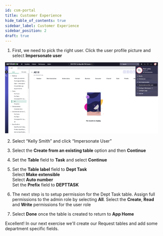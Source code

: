 ```yaml
---
id: csm-portal
title: Customer Experience
hide_table_of_contents: true
sidebar_label: Customer Experience
sidebar_position: 2
draft: true
---
```


1. First, we need to pick the right user. Click the user profile picture and select **Impersonate user**

![](/img/lab-complaintsmgmt/2023-08-03-09-54-51.png)

2.	Select “Kelly Smith” and click “Impersonate User”


3. Select the **Create from an existing table** option and then **Continue**
    

4. Set the **Table** field to **Task** and select **Continue**


5. Set the **Table label** field to **Dept Task**\
    Select **Make extensible**\
    Select **Auto number**\
    Set the **Prefix** field to **DEPTTASK**


6. The next step is to setup permission for the Dept Task table. Assign full permissions to the admin role by selecting **All**. Select the **Create**, **Read** and **Write** permissions for the user role


7. Select **Done** once the table is created to return to **App Home**


Excellent! In our next exercise we'll create our Request tables and add some department specific fields.